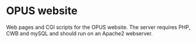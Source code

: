 
# OPUS website

Web pages and CGI scripts for the OPUS website.
The server requires PHP, CWB and mySQL and should run on an Apache2 webserver.
